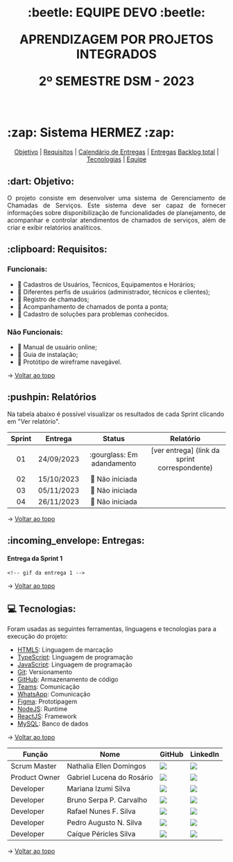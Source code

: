 <br id='topo'>

<h1 align='center'> :beetle: EQUIPE DEVO :beetle: 

APRENDIZAGEM POR PROJETOS INTEGRADOS
<br>

2º SEMESTRE DSM - 2023 </h1>
<br>

<h1>:zap: Sistema HERMEZ :zap: </h1>

<p align='center'>
    <a href="#objetivo">Objetivo</a> | 
    <a href="#requisitos">Requisitos</a> | 
    <a href="#calendario">Calendário de Entregas</a> |
    <a href="#sprints">Entregas</a>
    <a href="#backlog">Backlog total</a> |
    <a href="#tecnologias">Tecnologias</a> | 
    <a href="#equipe">Equipe</a> 
</p>

<span id='objetivo'>

<h2> :dart: Objetivo:</h2>

<p align='justify'>
    O projeto consiste em desenvolver uma sistema de Gerenciamento de Chamadas de Serviços. 
    Este sistema deve ser capaz de fornecer informações sobre disponibilização de 
    funcionalidades de planejamento, de acompanhar e controlar atendimentos de 
    chamados de serviços, além de criar e exibir relatórios analíticos.
</p>

<span id='requisitos'>

<h2> :clipboard: Requisitos:</h2>

<h3>Funcionais:</h3>

- :pushpin: Cadastros de Usuários, Técnicos, Equipamentos e Horários;
- :pushpin: Diferentes perfis de usuários (administrador, técnicos e clientes);
- :pushpin: Registro de chamados;
- :pushpin: Acompanhamento de chamados de ponta a ponta;
- :pushpin: Cadastro de soluções para problemas conhecidos.

<h3>Não Funcionais:</h3>

- :pushpin: Manual de usuário online;
- :pushpin: Guia de instalação;
- :pushpin: Protótipo de wireframe navegável.

→ [Voltar ao topo](#topo)


<span id='calendario'>

<h2> :pushpin: Relatórios </h2>

Na tabela abaixo é possível visualizar os resultados de cada Sprint clicando em "Ver relatório". 
       
| Sprint | Entrega | Status | Relatório |
|:-----:|:----------:|:---------:|:---------:|
| 01 | 24/09/2023 | :gourglass: Em adandamento| [ver entrega] (link da sprint correspondente) |
| 02 | 15/10/2023 | :construction: Não iniciada | |
| 03 | 05/11/2023 | :construction: Não iniciada | |
| 04 | 26/11/2023 | :construction: Não iniciada | |

→ [Voltar ao topo](#topo)

<span id='sprints'>

<h2>:incoming_envelope: Entregas:</h2>

<h4>Entrega da Sprint 1</h4>

<p align="center">

    <!-- gif da entrega 1 -->

→ [Voltar ao topo](#topo)

<span id='tecnologias'>

<h2>💻 Tecnologias: </h2>
Foram usadas as seguintes ferramentas, linguagens e tecnologias para a execução do projeto:

- [HTML5](https://www.w3schools.com/html/): Linguagem de marcação
- [TypeScript](https://www.typescriptlang.org/): Linguagem de programação
- [JavaScript](https://www.w3schools.com/js/default.asp): Linguagem de programação
- [Git](https://git-scm.com): Versionamento
- [GitHub](https://github.com/): Armazenamento de código
- [Teams](https://teams.microsoft.com): Comunicação
- [WhatsApp](https://web.whatsapp.com/): Comunicação
- [Figma](https://www.figma.com): Prototipagem
- [NodeJS](https://nodejs.org/): Runtime
- [ReactJS](https://pt-br.reactjs.org/): Framework
- [MySQL](https://www.mysql.com/): Banco de dados
<!-- - [EmailJS](https://www.emailjs.com/): Observer e redefinição de senha -->
<!-- - [Nodemailer](https://www.npmjs.com/package/nodemailer): Observer e redefinição de senha -->
<!-- - [Google Cloud Platform](https://cloud.google.com/?utm_source=google&utm_medium=cpc&utm_campaign=latam-BR-all-pt-dr-BKWS-all-all-trial-p-dr-1605194-LUAC0014411&utm_content=text-ad-none-any-DEV_c-CRE_512285710746-ADGP_Hybrid%20%7C%20BKWS%20-%20PHR%20%7C%20Txt%20~%20GCP_General-KWID_43700062788251476-kwd-295915745166&utm_term=KW_gcp-ST_GCP&gclid=EAIaIQobChMI9bqWjJOq_wIVtyKtBh04WQpvEAAYASAAEgLSfvD_BwE&gclsrc=aw.ds&hl=pt-br): Deployment -->

→ [Voltar ao topo](#topo)  

<span id='equipe'>

|Função|Nome|GitHub|LinkedIn|
| -------- |-------- |-------- |-------- |
| Scrum Master |Nathalia Ellen Domingos|<a href="https://github.com/nathalia-domingos/" target="_blanck"><img src = "https://img.shields.io/badge/GitHub-100000?style=for-the-badge&logo=github&logoColor=white" target="_blank"></a>|<a href="https://www.linkedin.com/in/nathalia-domingos/" target="_blank"><img src="https://img.shields.io/badge/-LinkedIn-%230077B5?style=for-the-badge&logo=linkedin&logoColor=white" target="_blank"></a>|
| Product Owner |Gabriel Lucena do Rosário|<a href="https://github.com/tGrimR34per/" target="_blanck"><img src = "https://img.shields.io/badge/GitHub-100000?style=for-the-badge&logo=github&logoColor=white" target="_blank"></a>|<a href="https://www.linkedin.com/in/lucena-gabriel/" target="_blank"><img src="https://img.shields.io/badge/-LinkedIn-%230077B5?style=for-the-badge&logo=linkedin&logoColor=white" target="_blank"></a>|
| Developer |Mariana Izumi Silva|<a href="https://github.com/MariMiks/" target="_blanck"><img src = "https://img.shields.io/badge/GitHub-100000?style=for-the-badge&logo=github&logoColor=white" target="_blank"></a>|<a href="https://www.linkedin.com/in/mariana-izumi-developer/" target="_blank"><img src="https://img.shields.io/badge/-LinkedIn-%230077B5?style=for-the-badge&logo=linkedin&logoColor=white" target="_blank"></a>|
| Developer |Bruno Serpa P. Carvalho|<a href="https://github.com/BrunoSerpa/" target="_blanck"><img src = "https://img.shields.io/badge/GitHub-100000?style=for-the-badge&logo=github&logoColor=white" target="_blank"></a>|<a href="https://www.linkedin.com/in/brunoserpa/" target="_blank"><img src="https://img.shields.io/badge/-LinkedIn-%230077B5?style=for-the-badge&logo=linkedin&logoColor=white" target="_blank"></a>|
| Developer |Rafael Nunes F. Silva|<a href="https://github.com/Rafael-Nunes-Silva/" target="_blanck"><img src = "https://img.shields.io/badge/GitHub-100000?style=for-the-badge&logo=github&logoColor=white" target="_blank"></a>|<a href="https://www.linkedin.com/in/rafael-silva-silva/" target="_blank"><img src="https://img.shields.io/badge/-LinkedIn-%230077B5?style=for-the-badge&logo=linkedin&logoColor=white" target="_blank"></a>|
| Developer |Pedro Augusto N. Silva|<a href="https://github.com/pedroansdev/" target="_blanck"><img src = "https://img.shields.io/badge/GitHub-100000?style=for-the-badge&logo=github&logoColor=white" target="_blank"></a>|<a href="https://www.linkedin.com/in/pedroaugustonogueira" target="_blank"><img src="https://img.shields.io/badge/-LinkedIn-%230077B5?style=for-the-badge&logo=linkedin&logoColor=white" target="_blank"></a>|
| Developer |Caíque Péricles Silva|<a href="https://github.com/PasteldePaodeCoxinha" target="_blanck"><img src = "https://img.shields.io/badge/GitHub-100000?style=for-the-badge&logo=github&logoColor=white" target="_blank"></a>|<a href="https://www.linkedin.com/in/caiquepastelsilva" target="_blank"><img src="https://img.shields.io/badge/-LinkedIn-%230077B5?style=for-the-badge&logo=linkedin&logoColor=white" target="_blank"></a>|
    
→ [Voltar ao topo](#topo)
